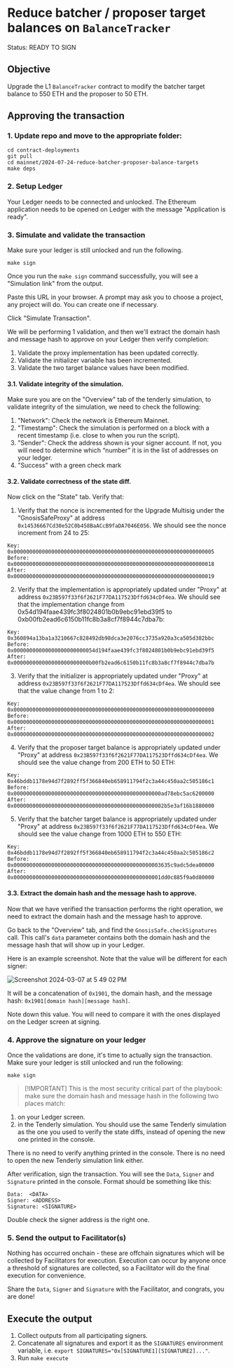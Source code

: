 # Reduce batcher / proposer target balances on `BalanceTracker`

Status: READY TO SIGN

## Objective

Upgrade the L1 `BalanceTracker` contract to modify the batcher target balance to 550 ETH and the proposer to 50 ETH.

## Approving the transaction

### 1. Update repo and move to the appropriate folder:
```
cd contract-deployments
git pull
cd mainnet/2024-07-24-reduce-batcher-proposer-balance-targets
make deps
```

### 2. Setup Ledger

Your Ledger needs to be connected and unlocked. The Ethereum
application needs to be opened on Ledger with the message "Application
is ready".

### 3. Simulate and validate the transaction

Make sure your ledger is still unlocked and run the following.

``` shell
make sign
```

Once you run the `make sign` command successfully, you will see a "Simulation link" from the output.

Paste this URL in your browser. A prompt may ask you to choose a
project, any project will do. You can create one if necessary.

Click "Simulate Transaction".

We will be performing 1 validation, and then we'll extract the domain hash and
message hash to approve on your Ledger then verify completion:

1. Validate the proxy implementation has been updated correctly.
2. Validate the initializer variable has been incremented.
3. Validate the two target balance values have been modified.


#### 3.1. Validate integrity of the simulation.

Make sure you are on the "Overview" tab of the tenderly simulation, to
validate integrity of the simulation, we need to check the following:

1. "Network": Check the network is Ethereum Mainnet.
2. "Timestamp": Check the simulation is performed on a block with a
   recent timestamp (i.e. close to when you run the script).
3. "Sender": Check the address shown is your signer account. If not,
   you will need to determine which “number” it is in the list of
   addresses on your ledger.
4. "Success" with a green check mark 


#### 3.2. Validate correctness of the state diff.

Now click on the "State" tab. Verify that:

1. Verify that the nonce is incremented for the Upgrade Multisig under the "GnosisSafeProxy" at address `0x14536667Cd30e52C0b458BaACcB9faDA7046E056`. We should see the nonce increment from 24 to 25:

```
Key: 0x0000000000000000000000000000000000000000000000000000000000000005
Before: 0x0000000000000000000000000000000000000000000000000000000000000018
After: 0x0000000000000000000000000000000000000000000000000000000000000019
```

2. Verify that the implementation is appropriately updated under "Proxy" at address `0x23B597f33f6f2621F77DA117523Dffd634cDf4ea`.
We should see that the implementation change from 0x54d194faae439fc3f8024801b0b9ebc91ebd39f5 to 0xb00fb2ead6c6150b11fc8b3a8cf7f8944c7dba7b:

```
Key: 0x360894a13ba1a3210667c828492db98dca3e2076cc3735a920a3ca505d382bbc
Before: 0x00000000000000000000000054d194faae439fc3f8024801b0b9ebc91ebd39f5
After: 0x000000000000000000000000b00fb2ead6c6150b11fc8b3a8cf7f8944c7dba7b
```

3. Verify that the initializer is appropriately updated under "Proxy" at address `0x23B597f33f6f2621F77DA117523Dffd634cDf4ea`.
   We should see that the value change from 1 to 2:

```
Key: 0x0000000000000000000000000000000000000000000000000000000000000000
Before: 0x0000000000000000000000000000000000000000000000000000000000000001
After: 0x0000000000000000000000000000000000000000000000000000000000000002
```

4. Verify that the proposer target balance is appropriately updated under "Proxy" at address `0x23B597f33f6f2621F77DA117523Dffd634cDf4ea`.
   We should see the value change from 200 ETH to 50 ETH:

```
Key: 0x46bddb1178e94d7f2892ff5f366840eb658911794f2c3a44c450aa2c505186c1
Before: 0x00000000000000000000000000000000000000000000000ad78ebc5ac6200000
After: 0x000000000000000000000000000000000000000000000002b5e3af16b1880000
```

5. Verify that the batcher target balance is appropriately updated under "Proxy" at address `0x23B597f33f6f2621F77DA117523Dffd634cDf4ea`.
   We should see the value change from 1000 ETH to 550 ETH:

```
Key: 0x46bddb1178e94d7f2892ff5f366840eb658911794f2c3a44c450aa2c505186c2
Before: 0x00000000000000000000000000000000000000000000003635c9adc5dea00000
After: 0x00000000000000000000000000000000000000000000001dd0c885f9a0d80000
```

#### 3.3. Extract the domain hash and the message hash to approve.

Now that we have verified the transaction performs the right
operation, we need to extract the domain hash and the message hash to
approve.

Go back to the "Overview" tab, and find the
`GnosisSafe.checkSignatures` call. This call's `data` parameter
contains both the domain hash and the message hash that will show up
in your Ledger.

Here is an example screenshot. Note that the value will be
different for each signer:

![Screenshot 2024-03-07 at 5 49 02 PM](https://github.com/base-org/contract-deployments/assets/84420280/1b7905f1-1350-4634-a804-7b4458d0ddc9)


It will be a concatenation of `0x1901`, the domain hash, and the
message hash: `0x1901[domain hash][message hash]`.

Note down this value. You will need to compare it with the ones
displayed on the Ledger screen at signing.

### 4. Approve the signature on your ledger

Once the validations are done, it's time to actually sign the
transaction. Make sure your ledger is still unlocked and run the
following:

``` shell
make sign
```

> [!IMPORTANT] This is the most security critical part of the
> playbook: make sure the domain hash and message hash in the
> following two places match:

1. on your Ledger screen.
2. in the Tenderly simulation. You should use the same Tenderly
   simulation as the one you used to verify the state diffs, instead
   of opening the new one printed in the console.

There is no need to verify anything printed in the console. There is
no need to open the new Tenderly simulation link either.

After verification, sign the transaction. You will see the `Data`,
`Signer` and `Signature` printed in the console. Format should be
something like this:

```
Data:  <DATA>
Signer: <ADDRESS>
Signature: <SIGNATURE>
```

Double check the signer address is the right one.

### 5. Send the output to Facilitator(s)

Nothing has occurred onchain - these are offchain signatures which
will be collected by Facilitators for execution. Execution can occur
by anyone once a threshold of signatures are collected, so a
Facilitator will do the final execution for convenience.

Share the `Data`, `Signer` and `Signature` with the Facilitator, and
congrats, you are done!


## Execute the output

1. Collect outputs from all participating signers.
2. Concatenate all signatures and export it as the `SIGNATURES`
   environment variable, i.e. `export
   SIGNATURES="0x[SIGNATURE1][SIGNATURE2]..."`.
3. Run `make execute`
